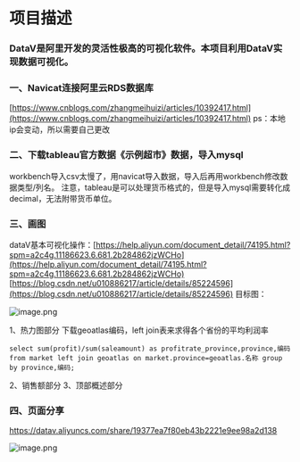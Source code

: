 # 项目描述
### DataV是阿里开发的灵活性极高的可视化软件。本项目利用DataV实现数据可视化。

### 一、Navicat连接阿里云RDS数据库
[https://www.cnblogs.com/zhangmeihuizi/articles/10392417.html](https://www.cnblogs.com/zhangmeihuizi/articles/10392417.html)
ps：本地ip会变动，所以需要自己更改
### 二、下载tableau官方数据《示例超市》数据，导入mysql
workbench导入csv太慢了，用navicat导入数据，导入后再用workbench修改数据类型/列名。
注意，tableau是可以处理货币格式的，但是导入mysql需要转化成decimal，无法附带货币单位。
### 三、画图
dataV基本可视化操作：[https://help.aliyun.com/document_detail/74195.html?spm=a2c4g.11186623.6.681.2b284862jzWCHo](https://help.aliyun.com/document_detail/74195.html?spm=a2c4g.11186623.6.681.2b284862jzWCHo)
[https://blog.csdn.net/u010886217/article/details/85224596](https://blog.csdn.net/u010886217/article/details/85224596)
目标图：

![image.png](https://upload-images.jianshu.io/upload_images/18032205-f1c4861aed854d36.png?imageMogr2/auto-orient/strip%7CimageView2/2/w/1240)

1、热力图部分
下载geoatlas编码，left join表来求得各个省份的平均利润率
```
select sum(profit)/sum(saleamount) as profitrate_province,province,编码 from market left join geoatlas on market.province=geoatlas.名称 group by province,编码;
```
2、销售额部分
3、顶部概述部分

### 四、页面分享
https://datav.aliyuncs.com/share/19377ea7f80eb43b2221e9ee98a2d138

![image.png](https://upload-images.jianshu.io/upload_images/18032205-33fc17addcad2f70.png?imageMogr2/auto-orient/strip%7CimageView2/2/w/1240)
